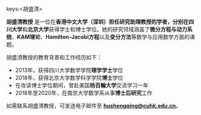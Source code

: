 keys:<胡盛清>


**胡盛清教授** 是一位在**香港中文大学（深圳）**担任研究助理教授的学者，分别在**四川大学**和**北京大学**获得学士和博士学位。她的研究领域涵盖了**微分方程与动力系统**、**KAM理论**、**Hamilton-Jacobi方程**以及**变分方法**等数学与应用数学方面的课题。

胡盛清教授的教育背景和工作经历如下：

- 2013年，获得四川大学数学学院**理学学士**学位
- 2018年，获得北京大学数学科学学院**博士**学位
- 在攻读博士学位期间，曾赴美国**杨百翰大学**交流学习一年
- 2018年至2020年，在南京大学数学系从事**博士后研究**工作

如需联系胡盛清教授，可发送电子邮件至 **hushengqing@cuhk.edu.cn**。